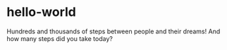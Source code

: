 # hello-world
Hundreds and thousands of steps between people and their dreams! And how many steps did you take today?
